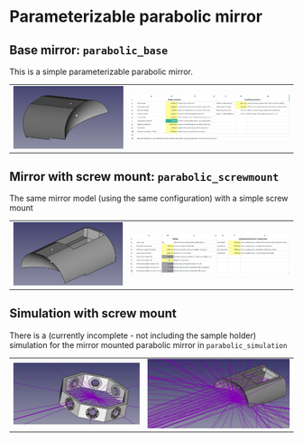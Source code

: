 # Parameterizable parabolic mirror

## Base mirror: ```parabolic_base```

This is a simple parameterizable parabolic mirror.

|     |     |
| --- | --- |
| ![](https://raw.githubusercontent.com/tspspi/temparts/master/mirrors/parameterized_parabolic/base_mirror.png) | ![](https://raw.githubusercontent.com/tspspi/temparts/master/mirrors/parameterized_parabolic/config_sheet.png) |

## Mirror with screw mount: ```parabolic_screwmount```

The same mirror model (using the same configuration) with a simple screw
mount

|     |     |
| --- | --- |
| ![](https://raw.githubusercontent.com/tspspi/temparts/master/mirrors/parameterized_parabolic/parabolic_screwmount_model.png) | ![](https://raw.githubusercontent.com/tspspi/temparts/master/mirrors/parameterized_parabolic/parabolic_screwmount_config.png) |

## Simulation with screw mount

There is a (currently incomplete - not including the sample holder) simulation
for the mirror mounted parabolic mirror in ```parabolic_simulation```

|     |     |
| --- | --- |
| ![](https://raw.githubusercontent.com/tspspi/temparts/master/mirrors/parameterized_parabolic/simulation_screen01.png) | ![](https://raw.githubusercontent.com/tspspi/temparts/master/mirrors/parameterized_parabolic/simulation_screen02.png) |
